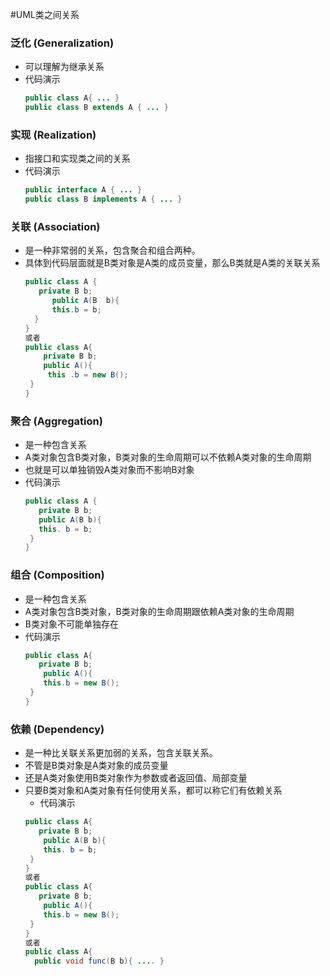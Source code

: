 #UML类之间关系

### 泛化 (Generalization)

- 可以理解为继承关系
- 代码演示
    ```java
    public class A{ ... }
    public class B extends A { ... }
    ```

### 实现 (Realization)
- 指接口和实现类之间的关系
- 代码演示
    ```java
    public interface A { ... }
    public class B implements A { ... }
    ```
### 关联 (Association)
- 是一种非常弱的关系，包含聚合和组合两种。
- 具体到代码层面就是B类对象是A类的成员变量，那么B类就是A类的关联关系
    ```java
    public class A {
       private B b;
          public A(B  b){
          this.b = b;
      }
    }
    或者
    public class A{
        private B b;
        public A(){
         this .b = new B();
     }
    }
    ```

### 聚合 (Aggregation)
- 是一种包含关系
- A类对象包含B类对象，B类对象的生命周期可以不依赖A类对象的生命周期
- 也就是可以单独销毁A类对象而不影响B对象
- 代码演示
    ```java
    public class A {
       private B b;
       public A(B b){
       this. b = b;
     }
    }
    ```
### 组合 (Composition)
- 是一种包含关系
- A类对象包含B类对象，B类对象的生命周期跟依赖A类对象的生命周期
- B类对象不可能单独存在
- 代码演示
    ```java
    public class A{
       private B b;
        public A(){
        this.b = new B();
     }
    }
    ```

### 依赖 (Dependency)
- 是一种比关联关系更加弱的关系，包含关联关系。
- 不管是B类对象是A类对象的成员变量
- 还是A类对象使用B类对象作为参数或者返回值、局部变量
- 只要B类对象和A类对象有任何使用关系，都可以称它们有依赖关系
    - 代码演示
    ```java
    public class A{
       private B b;
        public A(B b){
        this. b = b;
     }
    }
    或者
    public class A{
       private B b;
        public A(){
        this.b = new B();
     }
    }
    或者
    public class A{
      public void func(B b){ .... }
    ```